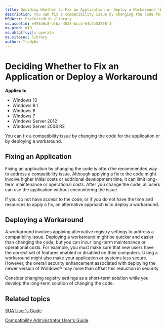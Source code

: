 ```yaml
---
title: Deciding Whether to Fix an Application or Deploy a Workaround (Windows 10)
description: You can fix a compatibility issue by changing the code for the application or by deploying a workaround.
MSHAttr: PreferredLib /library
ms.assetid: e495d0c8-bfba-4537-bccd-64c4b52206f1
ms.prod: W10
ms.mktglfcycl: operate
ms.sitesec: library
author: TrudyHa
---
```


# Deciding Whether to Fix an Application or Deploy a Workaround


**Applies to**

-   Windows 10
-   Windows 8.1
-   Windows 8
-   Windows 7
-   Windows Server 2012
-   Windows Server 2008 R2

You can fix a compatibility issue by changing the code for the application or by deploying a workaround.

## Fixing an Application


Fixing an application by changing the code is often the recommended way to address a compatibility issue. Although applying a fix to the code might involve higher initial costs or additional development time, it can limit long-term maintenance or operational costs. After you change the code, all users can use the application without encountering the issue.

If you do not have access to the code, or if you do not have the time and resources to apply a fix, an alternative approach is to deploy a workaround.

## Deploying a Workaround


A workaround involves applying alternative registry settings to address a compatibility issue. Deploying a workaround might be quicker and easier than changing the code, but you can incur long-term maintenance or operational costs. For example, you must make sure that new users have the correct set of features enabled or disabled on their computers. Using a workaround might also make your application or systems less secure. However, the overall security enhancement associated with deploying the newer version of Windows® may more than offset this reduction in security.

Consider changing registry settings as a short-term solution while you develop the long-term solution of changing the code.

## Related topics


[SUA User's Guide](sua-users-guide.md)

[Compatibility Administrator User's Guide](compatibility-administrator-users-guide.md)

 

 





